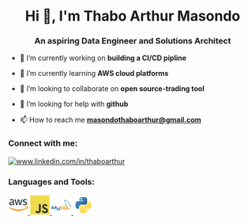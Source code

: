 <h1 align="center">Hi 👋, I'm Thabo Arthur Masondo</h1>
<h3 align="center">An aspiring Data Engineer and Solutions Architect</h3>

- 🔭 I’m currently working on **building a CI/CD pipline**

- 🌱 I’m currently learning **AWS cloud platforms**

- 👯 I’m looking to collaborate on **open source-trading tool**

- 🤝 I’m looking for help with **github**

- 📫 How to reach me **masondothaboarthur@gmail.com**

<h3 align="left">Connect with me:</h3>
<p align="left">
<a href="www.linkedin.com/in/thaboarthur" target="blank"><img align="center" src="https://raw.githubusercontent.com/rahuldkjain/github-profile-readme-generator/master/src/images/icons/Social/linked-in-alt.svg" alt="www.linkedin.com/in/thaboarthur" height="30" width="40" /></a>
</p>

<h3 align="left">Languages and Tools:</h3>
<p align="left"> <a href="https://aws.amazon.com" target="_blank" rel="noreferrer"> <img src="https://raw.githubusercontent.com/devicons/devicon/master/icons/amazonwebservices/amazonwebservices-original-wordmark.svg" alt="aws" width="40" height="40"/> </a> <a href="https://developer.mozilla.org/en-US/docs/Web/JavaScript" target="_blank" rel="noreferrer"> <img src="https://raw.githubusercontent.com/devicons/devicon/master/icons/javascript/javascript-original.svg" alt="javascript" width="40" height="40"/> </a> <a href="https://www.mysql.com/" target="_blank" rel="noreferrer"> <img src="https://raw.githubusercontent.com/devicons/devicon/master/icons/mysql/mysql-original-wordmark.svg" alt="mysql" width="40" height="40"/> </a> <a href="https://www.python.org" target="_blank" rel="noreferrer"> <img src="https://raw.githubusercontent.com/devicons/devicon/master/icons/python/python-original.svg" alt="python" width="40" height="40"/> </a> </p>
